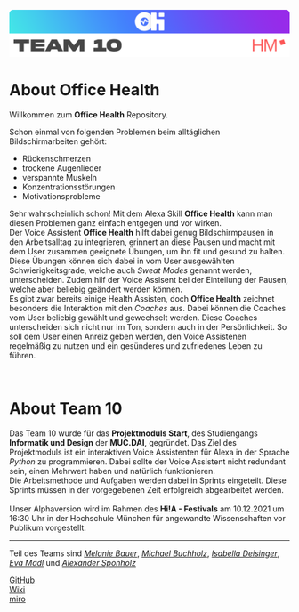 ![Office Health Banner](img-folder/readme_banner.png)
# About **Office Health**
Willkommen zum **Office Health** Repository.

Schon einmal von folgenden Problemen beim alltäglichen Bildschirmarbeiten gehört: <br>
- Rückenschmerzen  
- trockene Augenlieder 
- verspannte Muskeln 
- Konzentrationsstörungen 
- Motivationsprobleme <br>

Sehr wahrscheinlich schon! Mit dem Alexa Skill **Office Health** kann man diesen Problemen ganz einfach entgegen und vor wirken. <br>
Der Voice Assistent **Office Health** hilft dabei genug Bildschirmpausen in den Arbeitsalltag zu integrieren, erinnert an diese Pausen und macht mit dem User zusammen geeignete Übungen, um ihn fit und gesund zu halten. Diese Übungen können sich dabei in vom User ausgewählten Schwierigkeitsgrade, welche auch _Sweat Modes_ genannt werden, unterscheiden. 
Zudem hilf der Voice Assisent bei der Einteilung der Pausen, welche aber beliebig geändert werden können. <br>
Es gibt zwar bereits einige Health Assisten, doch **Office Health** zeichnet besonders die Interaktion mit den _Coaches_ aus. Dabei können die Coaches vom User beliebig gewählt und gewechselt werden. Diese Coaches unterscheiden sich nicht nur im Ton, sondern auch in der Persönlichkeit. So soll dem User einen Anreiz geben werden, den Voice Assistenen regelmäßig zu nutzen und ein gesünderes und zufriedenes Leben zu führen.

<br>

# About **Team 10**
Das Team 10 wurde für das **Projektmoduls Start**, des Studiengangs **Informatik und Design** der **MUC.DAI**, gegründet. Das Ziel des Projektmoduls ist ein interaktiven Voice Assistenten für Alexa in der Sprache _Python_ zu programmieren. Dabei sollte der Voice Assistent nicht redundant sein, einen Mehrwert haben und natürlich funktionieren. <br>
Die Arbeitsmethode und Aufgaben werden dabei in Sprints eingeteilt. Diese Sprints müssen in der vorgegebenen Zeit erfolgreich abgearbeitet werden. <br>
<br> 
Unser Alphaversion wird im Rahmen des **Hi!A - Festivals** am 10.12.2021 um 16:30 Uhr in der Hochschule München für angewandte Wissenschaften vor Publikum vorgestellt. 

-----------------------------
Teil des Teams sind [_Melanie Bauer_](https://github.com/bauer30), [_Michael Buchholz_](https://github.com/m-m-mic), [_Isabella Deisinger_](https://github.com/IchIsabella), [_Eva Madl_](https://github.com/madlmaedl) und [_Alexander Sponholz_](https://github.com/Woodime) <br>

[GitHub](https://github.com/ID-Start-Winter21/start-team-10) <br>
[Wiki](https://github.com/ID-Start-Winter21/start-team-10/wiki) <br>
[miro](https://miro.com/app/board/o9J_llDuSkA=/) <br>
